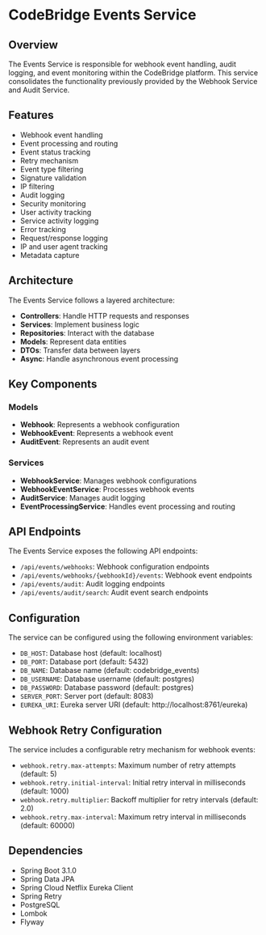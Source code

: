 # CodeBridge Events Service

## Overview

The Events Service is responsible for webhook event handling, audit logging, and event monitoring within the CodeBridge platform. This service consolidates the functionality previously provided by the Webhook Service and Audit Service.

## Features

- Webhook event handling
- Event processing and routing
- Event status tracking
- Retry mechanism
- Event type filtering
- Signature validation
- IP filtering
- Audit logging
- Security monitoring
- User activity tracking
- Service activity logging
- Error tracking
- Request/response logging
- IP and user agent tracking
- Metadata capture

## Architecture

The Events Service follows a layered architecture:

- **Controllers**: Handle HTTP requests and responses
- **Services**: Implement business logic
- **Repositories**: Interact with the database
- **Models**: Represent data entities
- **DTOs**: Transfer data between layers
- **Async**: Handle asynchronous event processing

## Key Components

### Models

- **Webhook**: Represents a webhook configuration
- **WebhookEvent**: Represents a webhook event
- **AuditEvent**: Represents an audit event

### Services

- **WebhookService**: Manages webhook configurations
- **WebhookEventService**: Processes webhook events
- **AuditService**: Manages audit logging
- **EventProcessingService**: Handles event processing and routing

## API Endpoints

The Events Service exposes the following API endpoints:

- `/api/events/webhooks`: Webhook configuration endpoints
- `/api/events/webhooks/{webhookId}/events`: Webhook event endpoints
- `/api/events/audit`: Audit logging endpoints
- `/api/events/audit/search`: Audit event search endpoints

## Configuration

The service can be configured using the following environment variables:

- `DB_HOST`: Database host (default: localhost)
- `DB_PORT`: Database port (default: 5432)
- `DB_NAME`: Database name (default: codebridge_events)
- `DB_USERNAME`: Database username (default: postgres)
- `DB_PASSWORD`: Database password (default: postgres)
- `SERVER_PORT`: Server port (default: 8083)
- `EUREKA_URI`: Eureka server URI (default: http://localhost:8761/eureka)

## Webhook Retry Configuration

The service includes a configurable retry mechanism for webhook events:

- `webhook.retry.max-attempts`: Maximum number of retry attempts (default: 5)
- `webhook.retry.initial-interval`: Initial retry interval in milliseconds (default: 1000)
- `webhook.retry.multiplier`: Backoff multiplier for retry intervals (default: 2.0)
- `webhook.retry.max-interval`: Maximum retry interval in milliseconds (default: 60000)

## Dependencies

- Spring Boot 3.1.0
- Spring Data JPA
- Spring Cloud Netflix Eureka Client
- Spring Retry
- PostgreSQL
- Lombok
- Flyway

